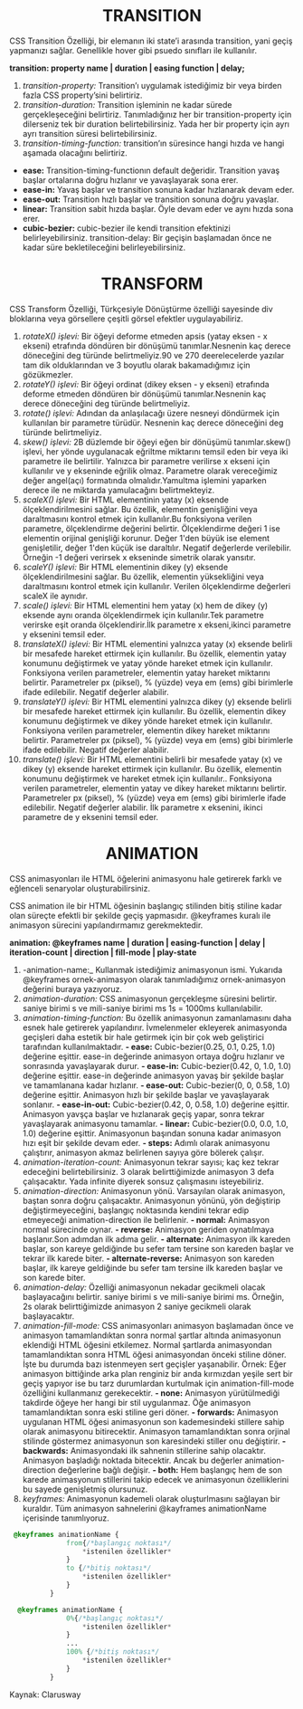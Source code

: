 **<h1 align="center">TRANSITION</h1>**

CSS Transition Özelliği, bir elemanın iki state’i arasında transition, yani geçiş yapmanızı sağlar. Genellikle hover gibi psuedo sınıfları ile kullanılır.

**transition: property name | duration | easing function | delay;**
  
1. _transition-property:_ Transition’ı uygulamak istediğimiz bir veya birden fazla CSS property’sini belirtiriz.
2. _transition-duration:_ Transition işleminin ne kadar sürede gerçekleşeceğini belirtiriz. Tanımladığınız her bir transition-property için dilerseniz tek bir duration belirtebilirsiniz. Yada her bir property için ayrı ayrı transition süresi belirtebilirsiniz.
3. _transition-timing-function:_ transition’ın süresince hangi hızda ve hangi aşamada olacağını belirtiriz.
* **ease:** Transition-timing-functionın default değeridir. Transition yavaş başlar ortalarına doğru hızlanır ve yavaşlayarak sona erer.
* **ease-in:** Yavaş başlar ve transition sonuna kadar hızlanarak devam eder.
* **ease-out:** Transition hızlı başlar ve transition sonuna doğru yavaşlar.
* **linear:** Transition sabit hızda başlar. Öyle devam eder ve aynı hızda sona erer.
* **cubic-bezier:** cubic-bezier ile kendi transition efektinizi belirleyebilirsiniz.
transition-delay: Bir geçişin başlamadan önce ne kadar süre bekletileceğini belirleyebilirsiniz.


**<h1 align="center">TRANSFORM</h1>**

CSS Transform Özelliği, Türkçesiyle Dönüştürme özelliği sayesinde div bloklarına veya görsellere çeşitli görsel efektler uygulayabiliriz.

1. _rotateX() işlevi:_ Bir öğeyi deforme etmeden apsis (yatay eksen - x ekseni) etrafında döndüren bir dönüşümü tanımlar.Nesnenin kaç derece döneceğini deg türünde belirtmeliyiz.90 ve 270 deerelecelerde yazılar tam dik olduklarından ve 3 boyutlu olarak bakamadığımız için gözükmezler.
2. _rotateY() işlevi:_ Bir öğeyi ordinat (dikey eksen - y ekseni) etrafında deforme etmeden döndüren bir dönüşümü tanımlar.Nesnenin kaç derece döneceğini deg türünde belirtmeliyiz.
3. _rotate() işlevi:_ Adından da anlaşılacağı üzere nesneyi döndürmek için kullanılan bir parametre türüdür. Nesnenin kaç derece döneceğini deg türünde belirtmeliyiz.
4. _skew() işlevi:_ 2B düzlemde bir öğeyi eğen bir dönüşümü tanımlar.skew() işlevi, her yönde uygulanacak eğriltme miktarını temsil eden bir veya iki parametre ile belirtilir. Yalnızca bir parametre verilirse x ekseni için kullanılır ve y ekseninde eğrilik olmaz. Parametre olarak vereceğimiz değer angel(açı) formatında olmalıdır.Yamultma işlemini yaparken derece ile ne miktarda yamulacağını belirtmekteyiz.
5. _scaleX() işlevi:_ Bir HTML elementinin yatay (x) eksende ölçeklendirilmesini sağlar. Bu özellik, elementin genişliğini veya daraltmasını kontrol etmek için kullanılır.Bu fonksiyona verilen parametre, ölçeklendirme değerini belirtir. Ölçeklendirme değeri 1 ise elementin orijinal genişliği korunur. Değer 1'den büyük ise element genişletilir, değer 1'den küçük ise daraltılır. Negatif değerlerde verilebilir. Örneğin -1 değeri verirsek x ekseninde simetrik olarak yansıtır.
6. _scaleY() işlevi:_ Bir HTML elementinin dikey (y) eksende ölçeklendirilmesini sağlar. Bu özellik, elementin yüksekliğini veya daraltmasını kontrol etmek için kullanılır. Verilen ölçeklendirme değerleri scaleX ile aynıdır.
7. _scale() işlevi:_ Bir HTML elementini hem yatay (x) hem de dikey (y) eksende aynı oranda ölçeklendirmek için kullanılır.Tek parametre verirske eşit oranda ölçeklendirir.İlk parametre x ekseni,ikinci parametre y eksenini temsil eder.
8. _translateX() işlevi:_  Bir HTML elementini yalnızca yatay (x) eksende belirli bir mesafede hareket ettirmek için kullanılır. Bu özellik, elementin yatay konumunu değiştirmek ve yatay yönde hareket etmek için kullanılır. Fonksiyona verilen parametreler, elementin yatay hareket miktarını belirtir. Parametreler px (piksel), % (yüzde) veya em (ems) gibi birimlerle ifade edilebilir. Negatif değerler alabilir.
9. _translateY() işlevi:_ Bir HTML elementini yalnızca dikey (y) eksende belirli bir mesafede hareket ettirmek için kullanılır. Bu özellik, elementin dikey konumunu değiştirmek ve dikey yönde hareket etmek için kullanılır. Fonksiyona verilen parametreler, elementin dikey hareket miktarını belirtir. Parametreler px (piksel), % (yüzde) veya em (ems) gibi birimlerle ifade edilebilir. Negatif değerler alabilir.
10. _translate() işlevi:_  Bir HTML elementini belirli bir mesafede yatay (x) ve dikey (y) eksende hareket ettirmek için kullanılır. Bu özellik, elementin konumunu değiştirmek ve hareket etmek için kullanılır.. Fonksiyona verilen parametreler, elementin yatay ve dikey hareket miktarını belirtir. Parametreler px (piksel), % (yüzde) veya em (ems) gibi birimlerle ifade edilebilir. Negatif değerler alabilir. İlk parametre x eksenini, ikinci parametre de y eksenini temsil eder.

**<h1 align="center">ANIMATION</h1>**


CSS animasyonları ile HTML öğelerini animasyonu hale getirerek farklı ve eğlenceli senaryolar oluşturabilirsiniz.

CSS animation ile bir HTML öğesinin başlangıç stilinden bitiş stiline kadar olan süreçte efektli bir şekilde geçiş yapmasıdır. @keyframes kuralı ile animasyon sürecini yapılandırmamız gerekmektedir.

**animation: @keyframes name | duration | easing-function | delay | iteration-count | direction | fill-mode | play-state**

1. -animation-name:_ Kullanmak istediğimiz animasyonun ismi. Yukarıda @keyframes ornek-animasyon olarak tanımladığımız ornek-animasyon değerini buraya yazıyoruz.
2. _animation-duration:_ CSS animasyonun gerçekleşme süresini belirtir. saniye birimi s ve mili-saniye birimi ms 1s = 1000ms kullanılabilir.
3. _animation-timing-function:_ Bu özellik animasyonun zamanlamasını daha esnek hale getirerek yapılandırır. İvmelenmeler ekleyerek animasyonda geçişleri daha estetik bir hale getirmek için bir çok web geliştirici tarafından kullanılmaktadır.
**- ease:** Cubic-bezier(0.25, 0.1, 0.25, 1.0) değerine eşittir. ease-in değerinde animasyon ortaya doğru hızlanır ve sonrasında yavaşlayarak durur.
**- ease-in:** Cubic-bezier(0.42, 0, 1.0, 1.0) değerine eşittir. ease-in değerinde animasyon yavaş bir şekilde başlar ve tamamlanana kadar hızlanır.
**- ease-out:** Cubic-bezier(0, 0, 0.58, 1.0) değerine eşittir. Animasyon hızlı bir şekilde başlar ve yavaşlayarak sonlanır.
**- ease-in-out:** Cubic-bezier(0.42, 0, 0.58, 1.0) değerine eşittir. Animasyon yavşça başlar ve hızlanarak geçiş yapar, sonra tekrar yavaşlayarak animasyonu tamamlar.
**- linear:** Cubic-bezier(0.0, 0.0, 1.0, 1.0) değerine eşittir. Animasyonun başından sonuna kadar animasyon hızı eşit bir şekilde devam eder.
**-  steps:** Adımlı olarak animasyonu çalıştırır, animasyon akmaz belirlenen sayıya göre bölerek çalışır.
4. _animation-iteration-count:_ Animasyonun tekrar sayısı; kaç kez tekrar edeceğini belirtebilirsiniz. 3 olarak belirttiğimizde animasyon 3 defa çalışacaktır. Yada infinite diyerek sonsuz çalışmasını isteyebiliriz.
5. _animation-direction:_ Animasyonun yönü. Varsayılan olarak animasyon, baştan sonra doğru çalışacaktır. Animasyonun yönünü, yön değiştirip değiştirmeyeceğini, başlangıç noktasında kendini tekrar edip etmeyeceği animation-direction ile belirlenir.
**- normal:** Animasyon normal sürecinde oynar.
**- reverse:** Animasyon geriden oynatılmaya başlanır.Son adımdan ilk adıma gelir.
**- alternate:** Animasyon ilk kareden başlar, son kareye geldiğinde bu sefer tam tersine son kareden başlar ve tekrar ilk karede biter.
**- alternate-reverse:** Animasyon son kareden başlar, ilk kareye geldiğinde bu sefer tam tersine ilk kareden başlar ve son karede biter.
6. _animation-delay:_ Özelliği animasyonun nekadar gecikmeli olacak başlayacağını belirtir. saniye birimi s ve mili-saniye birimi ms. Örneğin, 2s olarak belirttiğimizde animasyon 2 saniye gecikmeli olarak başlayacaktır.
7. _animation-fill-mode:_  CSS animasyonları animasyon başlamadan önce ve animasyon tamamlandıktan sonra normal şartlar altında animasyonun eklendiği HTML öğesini etkilemez. Normal şartlarda animasyondan tamamlandıktan sonra HTML öğesi animasyondan önceki stiline döner. İşte bu durumda bazı istenmeyen sert geçişler yaşanabilir. Örnek: Eğer animasyon bittiğinde arka plan renginiz bir anda kırmızdan yeşile sert bir geçiş yapıyor ise bu tarz durumlardan kurtulmak için animation-fill-mode özelliğini kullanmanız gerekecektir.
**- none:** Animasyon yürütülmediği takdirde öğeye her hangi bir stil uygulanmaz. Öğe animasyon tamamlandıktan sonra eski stiline geri döner.
**- forwards:** Animasyon uygulanan HTML öğesi animasyonun son kademesindeki stillere sahip olarak animasyonu bitirecektir. Animasyon tamamlandıktan sonra orjinal stilinde göstermez animasyonun son karesindeki stiller onu değiştirir.
**- backwards:** Animasyondaki ilk sahnenin stillerine sahip olacaktır. Animasyon başladığı noktada bitecektir. Ancak bu değerler animation-direction değerlerine bağlı değişir.
**- both:** Hem başlangıç hem de son karede animasyonun stillerini takip edecek ve animasyonun özelliklerini bu sayede genişletmiş olursunuz.
8. _keyframes:_  Animasyonun kademeli olarak oluşturlmasını sağlayan bir kuraldır. Tüm animasyon sahnelerini @kayframes animationName içerisinde tanımlıyoruz.
 
```css
 @keyframes animationName {
              from{/*başlangıç noktası*/
                  *istenilen özellikler*
              }
              to {/*bitiş noktası*/
                  *istenilen özellikler*
              }
          }
```
```css
  @keyframes animationName {
              0%{/*başlangıç noktası*/
                  *istenilen özellikler*
              }   
              ...
              100% {/*bitiş noktası*/
                  *istenilen özellikler*
              }
          }
```    

Kaynak: Clarusway 